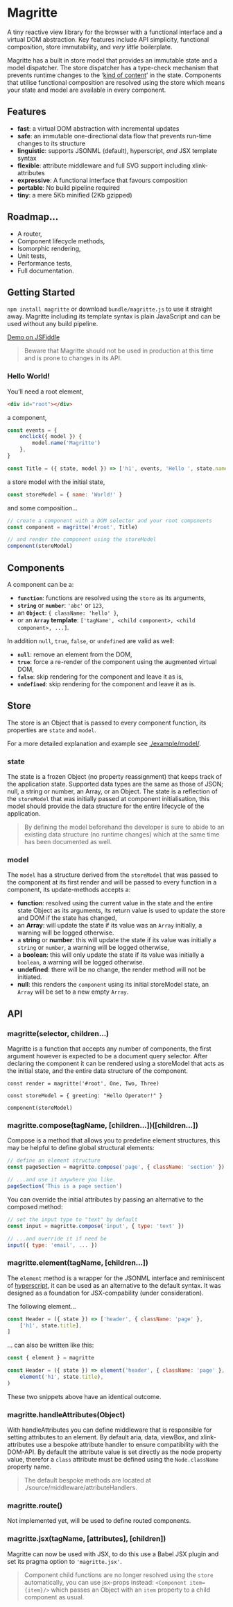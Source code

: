 # Magritte
A tiny reactive view library for the browser with a functional interface and a virtual DOM abstraction. Key features include API simplicity, functional composition, store immutability, and *very little* boilerplate.

Magritte has a built in store model that provides an immutable state and a model dispatcher. The store dispatcher has a type-check mechanism that prevents runtime changes to the ‘[kind of content](https://github.com/nathanuphoff/Magritte/blob/master/example/model/index.js)’ in the state. Components that utilise functional composition are resolved using the store which means your state and model are available in every component.

## Features
- __fast__: a virtual DOM abstraction with incremental updates
- __safe__: an immutable one-directional data flow that prevents run-time changes to its structure
- __linguistic__: supports JSONML (default), hyperscript, *and* JSX template syntax
- __flexible__: attribute middleware and full SVG support including xlink-attributes
- __expressive__: A functional interface that favours composition
- __portable__: No build pipeline required
- __tiny__: a mere 5Kb minified (2Kb gzipped)

## Roadmap...
- A router,
- Component lifecycle methods,
- Isomorphic rendering,
- Unit tests,
- Performance tests,
- Full documentation.

## Getting Started
`npm install magritte` or download `bundle/magritte.js` to use it straight away. Magritte including its template syntax is plain JavaScript and can be used without any build pipeline.

[Demo on JSFiddle](https://jsfiddle.net/s110ax9g/4/)

> Beware that Magritte should not be used in production at this time and is prone to changes in its API.

### Hello World!
You’ll need a root element,
```html
<div id="root"></div>
```

a component,
```javascript
const events = {
	onclick({ model }) {
		model.name('Magritte')
	},
}

const Title = ({ state, model }) => ['h1', events, 'Hello ', state.name]
```

a store model with the initial state,
```javascript
const storeModel = { name: 'World!' }
```

and some composition...
```javascript
// create a component with a DOM selector and your root components
const component = magritte('#root', Title) 

// and render the component using the storeModel
component(storeModel) 
```

## Components
A component can be a:
- __`function`__: functions are resolved using the `store` as its arguments,
- __`string`__ or __`number`__: `'abc'` or `123`,
- an __`Object`__: `{ className: 'hello' }`,
- or an __`Array` template__: `['tagName', <child component>, <child component>, ...]`.

In addition `null`, `true`, `false`, or `undefined` are valid as well:
- __`null`__: remove an element from the DOM,
- __`true`__: force a re-render of the component using the augmented virtual DOM,
- __`false`__: skip rendering for the component and leave it as is,
- __`undefined`__: skip rendering for the component and leave it as is.

## Store
The store is an Object that is passed to every component function, its properties are `state` and `model`.

For a more detailed explanation and example see [./example/model/](https://github.com/nathanuphoff/Magritte/blob/master/example/model/index.js).

### state
The state is a frozen Object (no property reassignment) that keeps track of the application state. Supported data types are the same as those of JSON; null, a string or number, an Array, or an Object. The state is a reflection of the `storeModel` that was initially passed at component initialisation, this model should provide the data structure for the entire lifecycle of the application.

> By defining the model beforehand the developer is sure to abide to an existing data structure (no runtime changes) which at the same time has been documented as well.

### model
The `model` has a structure derived from the `storeModel` that was passed to the component at its first render and will be passed to every function in a component, its update-methods accepts a:
- __function__: resolved using the current value in the state and the entire state Object as its arguments, its return value is used to update the store and DOM if the state has changed,
- an __Array__: will update the state if its value was an `Array` initially, a warning will be logged otherwise.
- a __string__ or __number__: this will update the state if its value was initially a `string` or `number`, a warning will be logged otherwise,
- a __boolean__: this will only update the state if its value was initially a `boolean`, a warning will be logged otherwise.
- __undefined__: there will be no change, the render method will not be initiated.
- __null__: this renders the `component` using its initial storeModel state, an `Array` will be set to a new empty `Array`.


## API
### magritte(selector, children...)
Magritte is a function that accepts any number of components, the first argument however is expected to be a document query selector. After declaring the component it can be rendered using a storeModel that acts as the initial state, and the entire data structure of the component.

```javasript
const render = magritte('#root', One, Two, Three)

const storeModel = { greeting: "Hello Operator!" }

component(storeModel)
```

### magritte.compose(tagName, [children...])([children...])
Compose is a method that allows you to predefine element structures, this may be helpful to define global structural elements:

```javascript
// define an element structure
const pageSection = magritte.compose('page', { className: 'section' })

// ...and use it anywhere you like.
pageSection('This is a page section')
```

You can override the initial attributes by passing an alternative to the composed method:

```javascript
// set the input type to "text" by default
const input = magritte.compose('input', { type: 'text' })

// ...and override it if need be
input({ type: 'email', ... }) 
```

###  magritte.element(tagName, [children...])
The `element` method is a wrapper for the JSONML interface and reminiscent of [hyperscript](https://github.com/dominictarr/hyperscript), it can be used as an alternative to the default syntax. It was designed as a foundation for JSX-compability (under consideration).

The following element...
```javascript
const Header = ({ state }) => ['header', { className: 'page' },
	['h1', state.title],
]
```

... can also be written like this:
```javascript
const { element } = magritte

const Header = ({ state }) => element('header', { className: 'page' },
	element('h1', state.title),
)
```
These two snippets above have an identical outcome.

### magritte.handleAttributes(Object)
With handleAttributes you can define middleware that is responsible for setting attributes to an element. By default aria, data, viewBox, and xlink-attributes use a bespoke attribute handler to ensure compatibility with the DOM-API. By default the attribute value is set directly as the node property value, therefor a `class` attribute must be defined using the `Node.className` property name.

> The default bespoke methods are located at ./source/middleware/attributeHandlers.

### magritte.route()
Not implemented yet, will be used to define routed components.

### magritte.jsx(tagName, [attributes], [children])
Magritte can now be used with JSX, to do this use a Babel JSX plugin and set its pragma option to `'magritte.jsx'`. 

> Component child functions are no longer resolved using the `store` automatically, you can use jsx-props instead: `<Component item={item}/>` which passes an Object with an `item` property to a child component as usual.
